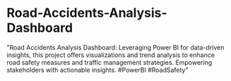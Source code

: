 # Road-Accidents-Analysis-Dashboard
"Road Accidents Analysis Dashboard: Leveraging Power BI for data-driven insights, this project offers visualizations and trend analysis to enhance road safety measures and traffic management strategies. Empowering stakeholders with actionable insights. #PowerBI #RoadSafety"

